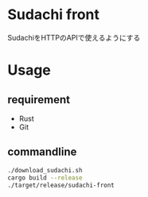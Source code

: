 # Sudachi front
SudachiをHTTPのAPIで使えるようにする

# Usage

## requirement
- Rust
- Git

## commandline
```bash
./download_sudachi.sh
cargo build --release
./target/release/sudachi-front
```
